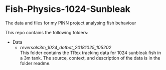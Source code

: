 # Fish-Physics-1024-Sunbleak
The data and files for my PINN project analysing fish behaviour


This repo contains the following folders:

* Data 
    * *reversals3m_1024_dotbot_20181025_105202*<br>
    This folder contains the TRex tracking data for 1024 sunbleak fish in a 3m tank. The source, context, and description of the data is in the folder readme.
    
    
